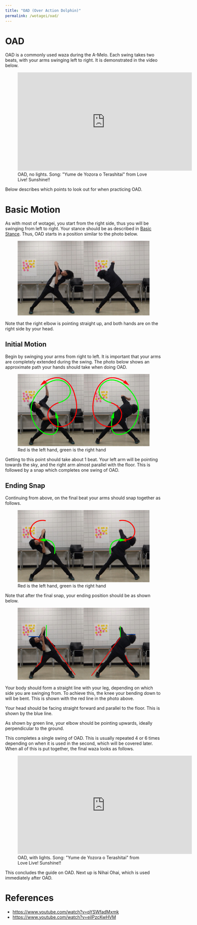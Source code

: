 ```yaml
---
title: "OAD (Over Action Dolphin)"
permalink: /wotagei/oad/
---
```

# OAD 

OAD is a commonly used waza during the A-Melo.
Each swing takes two beats, with your arms swinging left to right.
It is demonstrated in the video below.

<figure>
<iframe width="560" height="315" src="https://www.youtube.com/embed/_m6qK9j7goM" frameborder="0" allow="accelerometer; autoplay; encrypted-media; gyroscope; picture-in-picture" allowfullscreen></iframe>
<figcaption>OAD, no lights. Song: "Yume de Yozora o Terashitai" from Love Live! Sunshine!! </figcaption>
</figure>

Below describes which points to look out for when practicing OAD.

# Basic Motion

As with most of wotagei, you start from the right side, thus you will be swinging from left to right.
Your stance should be as described in <a href="/wotagei/stance">Basic Stance</a>.
Thus, OAD starts in a position similar to the photo below.

<figure>
<img src="/assets/wotagei/OAD Start.jpg">
<figcaption></figcaption>
</figure>

Note that the right elbow is pointing straight up, and both hands are on the right side by your head.

## Initial Motion

Begin by swinging your arms from right to left.
It is important that your arms are completely extended during the swing.
The photo below shows an approximate path your hands should take when doing OAD.

<figure>
<img src="/assets/wotagei/OAD Initial.png">
<figcaption>Red is the left hand, green is the right hand</figcaption>
</figure>

Getting to this point should take about 1 beat.
Your left arm will be pointing towards the sky, and the right arm almost parallel with the floor.
This is followed by a snap which completes one swing of OAD.

## Ending Snap
Continuing from above, on the final beat your arms should snap together as follows.
<figure>
<img src="/assets/wotagei/OAD Snap.png">
<figcaption>Red is the left hand, green is the right hand</figcaption>
</figure>

Note that after the final snap, your ending position should be as shown below.
<figure>
<img src="/assets/wotagei/OAD Refine.png">
</figure>
Your body should form a straight line with your leg, depending on which side you are swinging from.
To achieve this, the knee your bending down to will be bent. 
This is shown with the red line in the photo above.

Your head should be facing straight forward and parallel to the floor.
This is shown by the blue line.

As shown by green line, your elbow should be pointing upwards, ideally perpendicular to the ground.

This completes a single swing of OAD. 
This is usually repeated 4 or 6 times depending on when it is used in the second, which will be covered later.
When all of this is put together, the final waza looks as follows.
<figure>
<iframe width="560" height="315" src="https://www.youtube.com/embed/3ejmxW4lrXE" frameborder="0" allow="accelerometer; autoplay; encrypted-media; gyroscope; picture-in-picture" allowfullscreen></iframe>
<figcaption>OAD, with lights. Song: "Yume de Yozora o Terashitai" from Love Live! Sunshine!! </figcaption>
</figure>

This concludes the guide on OAD.
Next up is Nihai Ohai, which is used immediately after OAD.

# References 
+ <https://www.youtube.com/watch?v=pYSWfadMxmk>
+ <https://www.youtube.com/watch?v=eilPzcKwHVM>

